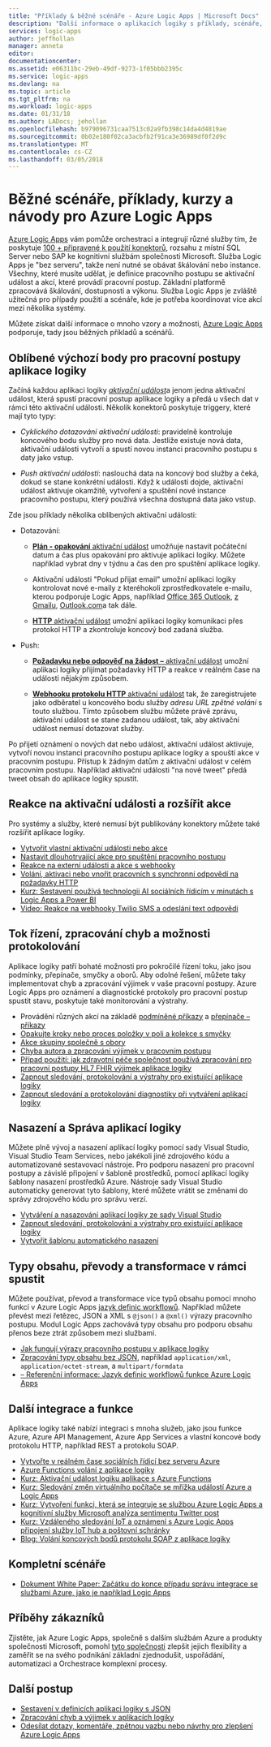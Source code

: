 ```yaml
---
title: "Příklady & běžné scénáře - Azure Logic Apps | Microsoft Docs"
description: "Další informace o aplikacích logiky s příklady, scénáře, kurzy a návody"
services: logic-apps
author: jeffhollan
manager: anneta
editor: 
documentationcenter: 
ms.assetid: e06311bc-29eb-49df-9273-1f05bbb2395c
ms.service: logic-apps
ms.devlang: na
ms.topic: article
ms.tgt_pltfrm: na
ms.workload: logic-apps
ms.date: 01/31/18
ms.author: LADocs; jehollan
ms.openlocfilehash: b979096731caa7513c02a9fb398c14da4d4819ae
ms.sourcegitcommit: 0b02e180f02ca3acbfb2f91ca3e36989df0f2d9c
ms.translationtype: MT
ms.contentlocale: cs-CZ
ms.lasthandoff: 03/05/2018
---
```

# <a name="common-scenarios-examples-tutorials-and-walkthroughs-for-azure-logic-apps"></a>Běžné scénáře, příklady, kurzy a návody pro Azure Logic Apps

[Azure Logic Apps](../logic-apps/logic-apps-overview.md) vám pomůže orchestraci a integrují různé služby tím, že poskytuje [100 + připravené k použití konektorů](../connectors/apis-list.md), rozsahu z místní SQL Server nebo SAP ke kognitivní službám společnosti Microsoft. Služba Logic Apps je "bez serveru", takže není nutné se obávat škálování nebo instance. Všechny, které musíte udělat, je definice pracovního postupu se aktivační událost a akcí, které provádí pracovní postup. Základní platformě zpracovává škálování, dostupnosti a výkonu. Služba Logic Apps je zvláště užitečná pro případy použití a scénáře, kde je potřeba koordinovat více akcí mezi několika systémy.

Můžete získat další informace o mnoho vzory a možnosti, [Azure Logic Apps](../logic-apps/logic-apps-overview.md) podporuje, tady jsou běžných příkladů a scénářů.

## <a name="popular-starting-points-for-logic-app-workflows"></a>Oblíbené výchozí body pro pracovní postupy aplikace logiky

Začíná každou aplikaci logiky [ *aktivační událost*](../logic-apps/logic-apps-overview.md#logic-app-concepts)a jenom jedna aktivační událost, která spustí pracovní postup aplikace logiky a předá u všech dat v rámci této aktivační události. Několik konektorů poskytuje triggery, které mají tyto typy:

* *Cyklického dotazování aktivační události*: pravidelně kontroluje koncového bodu služby pro nová data. Jestliže existuje nová data, aktivační události vytvoří a spustí novou instanci pracovního postupu s daty jako vstup.

* *Push aktivační události*: naslouchá data na koncový bod služby a čeká, dokud se stane konkrétní události. Když k události dojde, aktivační událost aktivuje okamžitě, vytvoření a spuštění nové instance pracovního postupu, který používá všechna dostupná data jako vstup.

Zde jsou příklady několika oblíbených aktivační události:

* Dotazování: 

  * [**Plán - opakování** aktivační událost](../connectors/connectors-native-recurrence.md) umožňuje nastavit počáteční datum a čas plus opakování pro aktivuje aplikaci logiky. 
  Můžete například vybrat dny v týdnu a čas den pro spuštění aplikace logiky.

  * Aktivační události "Pokud přijat email" umožní aplikaci logiky kontrolovat nové e-maily z kteréhokoli zprostředkovatele e-mailu, kterou podporuje Logic Apps, například [Office 365 Outlook](../connectors/connectors-create-api-office365-outlook.md), [z Gmailu](https://docs.microsoft.com/connectors/gmail/), [ Outlook.com](https://docs.microsoft.com/connectors/outlook/)a tak dále.

  * [ **HTTP** aktivační událost](../connectors/connectors-native-http.md) umožní aplikaci logiky komunikaci přes protokol HTTP a zkontroluje koncový bod zadaná služba.
  
* Push:

  * [ **Požadavku nebo odpověď na žádost –** aktivační událost](../connectors/connectors-native-reqres.md) umožní aplikaci logiky přijímat požadavky HTTP a reakce v reálném čase na události nějakým způsobem.

  * [ **Webhooku protokolu HTTP** aktivační událost](../connectors/connectors-native-webhook.md) tak, že zaregistrujete jako odběratel u koncového bodu služby *adresu URL zpětné volání* s touto službou. 
  Tímto způsobem službu můžete právě zprávu, aktivační událost se stane zadanou událost, tak, aby aktivační událost nemusí dotazovat služby.

Po přijetí oznámení o nových dat nebo událost, aktivační událost aktivuje, vytvoří novou instanci pracovního postupu aplikace logiky a spouští akce v pracovním postupu. Přístup k žádným datům z aktivační událost v celém pracovním postupu. Například aktivační události "na nové tweet" předá tweet obsah do aplikace logiky spustit. 

## <a name="respond-to-triggers-and-extend-actions"></a>Reakce na aktivační události a rozšířit akce

Pro systémy a služby, které nemusí být publikovány konektory můžete také rozšířit aplikace logiky.

* [Vytvořit vlastní aktivační události nebo akce](../logic-apps/logic-apps-create-api-app.md)
* [Nastavit dlouhotrvající akce pro spuštění pracovního postupu](../logic-apps/logic-apps-create-api-app.md)
* [Reakce na externí události a akce s webhooky](../logic-apps/logic-apps-create-api-app.md)
* [Volání, aktivaci nebo vnořit pracovních s synchronní odpovědí na požadavky HTTP](../logic-apps/logic-apps-http-endpoint.md)
* [Kurz: Sestavení používá technologii AI sociálních řídicím v minutách s Logic Apps a Power BI](http://aka.ms/logicappsdemo)
* [Video: Reakce na webhooky Twilio SMS a odeslání text odpovědi](https://channel9.msdn.com/Blogs/Windows-Azure/Azure-Logic-Apps-Walkthrough-Webhook-Functions-and-an-SMS-Bot)

## <a name="control-flow-error-handling-and-logging-capabilities"></a>Tok řízení, zpracování chyb a možnosti protokolování

Aplikace logiky patří bohaté možnosti pro pokročilé řízení toku, jako jsou podmínky, přepínače, smyčky a oborů. Aby odolné řešení, můžete taky implementovat chyb a zpracování výjimek v vaše pracovní postupy. Azure Logic Apps pro oznámení a diagnostické protokoly pro pracovní postup spustit stavu, poskytuje také monitorování a výstrahy.

* Provádění různých akcí na základě [podmíněné příkazy](../logic-apps/logic-apps-control-flow-conditional-statement.md) a [přepínače – příkazy](../logic-apps/logic-apps-control-flow-switch-statement.md)
* [Opakujte kroky nebo proces položky v poli a kolekce s smyčky](../logic-apps/logic-apps-control-flow-loops.md)
* [Akce skupiny společně s obory](../logic-apps/logic-apps-control-flow-run-steps-group-scopes.md)
* [Chyba autora a zpracování výjimek v pracovním postupu](../logic-apps/logic-apps-exception-handling.md)
* [Případ použití: jak zdravotní péče společnost používá zpracování pro pracovní postupy HL7 FHIR výjimek aplikace logiky](../logic-apps/logic-apps-scenario-error-and-exception-handling.md)
* [Zapnout sledování, protokolování a výstrahy pro existující aplikace logiky](../logic-apps/logic-apps-monitor-your-logic-apps.md)
* [Zapnout sledování a protokolování diagnostiky při vytváření aplikací logiky](../logic-apps/logic-apps-monitor-your-logic-apps-oms.md)

## <a name="deploy-and-manage-logic-apps"></a>Nasazení a Správa aplikací logiky

Můžete plně vývoj a nasazení aplikací logiky pomocí sady Visual Studio, Visual Studio Team Services, nebo jakékoli jiné zdrojového kódu a automatizované sestavovací nástroje. Pro podporu nasazení pro pracovní postupy a závislé připojení v šabloně prostředků, pomocí aplikací logiky šablony nasazení prostředků Azure. Nástroje sady Visual Studio automaticky generovat tyto šablony, které můžete vrátit se změnami do správy zdrojového kódu pro správu verzí.

* [Vytváření a nasazování aplikací logiky ze sady Visual Studio](../logic-apps/logic-apps-deploy-from-vs.md)
* [Zapnout sledování, protokolování a výstrahy pro existující aplikace logiky](../logic-apps/logic-apps-monitor-your-logic-apps.md)
* [Vytvořit šablonu automatického nasazení](../logic-apps/logic-apps-create-deploy-template.md)

## <a name="content-types-conversions-and-transformations-within-a-run"></a>Typy obsahu, převody a transformace v rámci spustit

Můžete používat, převod a transformace více typů obsahu pomocí mnoho funkcí v Azure Logic Apps [jazyk definic workflowů](http://aka.ms/logicappsdocs). Například můžete převést mezi řetězec, JSON a XML s `@json()` a `@xml()` výrazy pracovního postupu. Modul Logic Apps zachovává typy obsahu pro podporu obsahu přenos beze ztrát způsobem mezi službami.

* [Jak fungují výrazy pracovního postupu v aplikace logiky](../logic-apps/logic-apps-author-definitions.md)
* [Zpracování typy obsahu bez JSON](../logic-apps/logic-apps-content-type.md), například `application/xml`, `application/octet-stream`, a `multipart/formdata`
* [– Referenční informace: Jazyk definic workflowů funkce Azure Logic Apps](http://aka.ms/logicappsdocs)

## <a name="other-integrations-and-capabilities"></a>Další integrace a funkce

Aplikace logiky také nabízí integraci s mnoha služeb, jako jsou funkce Azure, Azure API Management, Azure App Services a vlastní koncové body protokolu HTTP, například REST a protokolu SOAP.

* [Vytvořte v reálném čase sociálních řídicí bez serveru Azure](../logic-apps/logic-apps-scenario-social-serverless.md)
* [Azure Functions volání z aplikace logiky](../logic-apps/logic-apps-azure-functions.md)
* [Kurz: Aktivační událost logiku aplikace s Azure Functions](../logic-apps/logic-apps-scenario-function-sb-trigger.md)
* [Kurz: Sledování změn virtuálního počítače se mřížka událostí Azure a Logic Apps](../event-grid/monitor-virtual-machine-changes-event-grid-logic-app.md)
* [Kurz: Vytvoření funkci, která se integruje se službou Azure Logic Apps a kognitivní služby Microsoft analýza sentimentu Twitter post](../azure-functions/functions-twitter-email.md)
* [Kurz: Vzdáleného sledování IoT a oznámení s Azure Logic Apps připojení služby IoT hub a poštovní schránky](../iot-hub/iot-hub-monitoring-notifications-with-azure-logic-apps.md)
* [Blog: Volání koncových bodů protokolu SOAP z aplikace logiky](https://blogs.msdn.microsoft.com/logicapps/2016/04/07/using-soap-services-with-logic-apps/)

## <a name="end-to-end-scenarios"></a>Kompletní scénáře

* [Dokument White Paper: Začátku do konce případu správu integrace se službami Azure, jako je například Logic Apps](https://aka.ms/enterprise-integration-e2e-case-management-utilities-logic-apps)

## <a name="customer-stories"></a>Příběhy zákazníků

Zjistěte, jak Azure Logic Apps, společně s dalším službám Azure a produkty společnosti Microsoft, pomohl [tyto společnosti](https://aka.ms/logic-apps-customer-stories) zlepšit jejich flexibility a zaměřit se na svého podnikání základní zjednodušit, uspořádání, automatizaci a Orchestrace komplexní procesy.

## <a name="next-steps"></a>Další postup

* [Sestavení v definicích aplikaci logiky s JSON](../logic-apps/logic-apps-author-definitions.md)
* [Zpracování chyb a výjimek v aplikacích logiky](../logic-apps/logic-apps-exception-handling.md)
* [Odesílat dotazy, komentáře, zpětnou vazbu nebo návrhy pro zlepšení Azure Logic Apps](https://feedback.azure.com/forums/287593-logic-apps)
